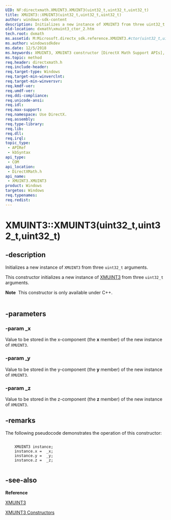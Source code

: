 ```yaml
---
UID: NF:directxmath.XMUINT3.XMUINT3(uint32_t,uint32_t,uint32_t)
title: XMUINT3::XMUINT3(uint32_t,uint32_t,uint32_t)
author: windows-sdk-content
description: Initializes a new instance of XMUINT3 from three uint32_t arguments.
old-location: dxmath\xmuint3_ctor_2.htm
tech.root: dxmath
ms.assetid: M:Microsoft.directx_sdk.reference.XMUINT3.#ctor(uint32_t,uint32_t,uint32_t)
ms.author: windowssdkdev
ms.date: 12/5/2018
ms.keywords: XMUINT3, XMUINT3 constructor [DirectX Math Support APIs], XMUINT3 constructor [DirectX Math Support APIs],XMUINT3 structure, XMUINT3 structure [DirectX Math Support APIs],XMUINT3 constructor, XMUINT3.XMUINT3, XMUINT3.XMUINT3(uint32_t,uint32_t,uint32_t), XMUINT3::XMUINT3, XMUINT3::XMUINT3(uint32_t,uint32_t,uint32_t), dxmath.xmuint3_ctor_2
ms.topic: method
req.header: directxmath.h
req.include-header: 
req.target-type: Windows
req.target-min-winverclnt: 
req.target-min-winversvr: 
req.kmdf-ver: 
req.umdf-ver: 
req.ddi-compliance: 
req.unicode-ansi: 
req.idl: 
req.max-support: 
req.namespace: Use DirectX.
req.assembly: 
req.type-library: 
req.lib: 
req.dll: 
req.irql: 
topic_type:
 - APIRef
 - kbSyntax
api_type:
 - COM
api_location:
 - DirectXMath.h
api_name:
 - XMUINT3.XMUINT3
product: Windows
targetos: Windows
req.typenames: 
req.redist: 
---
```


# XMUINT3::XMUINT3(uint32_t,uint32_t,uint32_t)


## -description


Initializes a new instance of <code>XMUINT3</code> from three <code>uint32_t</code> arguments.

This constructor initializes a new instance of <a href="https://msdn.microsoft.com/en-us/library/Hh404750(v=VS.85).aspx">XMUINT3</a> from three <code>uint32_t</code> arguments.
<div class="alert"><b>Note</b>  This constructor is only available under C++.</div><div> </div>

## -parameters




### -param _x

Value to be stored in the x-component (the <b>x</b> member) of the new instance of
	    <code>XMUINT3</code>.
	


### -param _y

Value to be stored in the y-component (the <b>y</b> member) of the new instance of
	    <code>XMUINT3</code>.
	


### -param _z

Value to be stored in the z-component (the <b>z</b> member) of the new instance of
	    <code>XMUINT3</code>.
	


## -remarks



The following pseudocode demonstrates the operation of this constructor:


```

	XMUINT3 instance;
	instance.x =  _x;
	instance.y =  _y;
	instance.z =  _z;
    
```





## -see-also




<b>Reference</b>



<a href="https://msdn.microsoft.com/en-us/library/Hh404750(v=VS.85).aspx">XMUINT3</a>



<a href="https://msdn.microsoft.com/en-us/library/Hh449560(v=VS.85).aspx">XMUINT3 Constructors</a>
 

 

